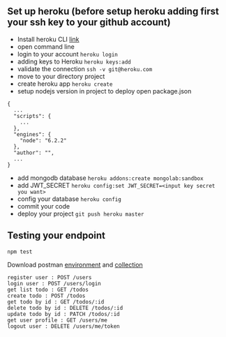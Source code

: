 ## Set up heroku (before setup heroku adding first your ssh key to your github account)
- Install heroku CLI [link](https://devcenter.heroku.com/articles/heroku-cli#download-and-install)
- open command line 
- login to your account `heroku login`
- adding keys to Heroku `heroku keys:add`
- validate the connection `ssh -v git@heroku.com`
- move to your directory project
- create heroku app `heroku create`
- setup nodejs version in project to deploy
open package.json
```
{
  ...
  "scripts": {
    ...
  },
  "engines": {
    "node": "6.2.2"
  },
  "author": "",
  ...
}
```
- add mongodb database `heroku addons:create mongolab:sandbox`
- add JWT_SECRET `heroku config:set JWT_SECRET=<input key secret you want>`
- config your database `heroku config`
- commit your code
- deploy your project `git push heroku master`

## Testing your endpoint
```
npm test
```

Download postman [environment](https://www.dropbox.com/s/nj44fmz9bnoltxe/Todo%20App%20Heroku.postman_environment.json?dl=0) and [collection](https://www.dropbox.com/s/2wspzhjoj2403my/TodoApp.postman_collection.json?dl=0)

```
register user : POST /users
login user : POST /users/login
get list todo : GET /todos
create todo : POST /todos
get todo by id : GET /todos/:id
delete todo by id : DELETE /todos/:id
update todo by id : PATCH /todos/:id
get user profile : GET /users/me
logout user : DELETE /users/me/token
```